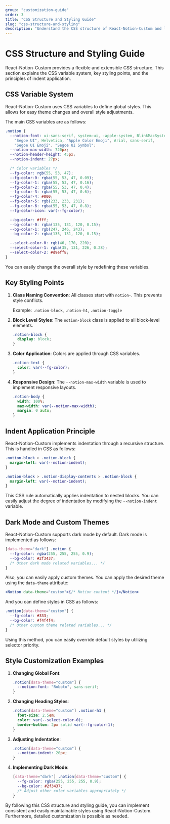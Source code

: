 ```yaml
---
group: "customization-guide"
order: 3
title: "CSS Structure and Styling Guide"
slug: "css-structure-and-styling"
description: "Understand the CSS structure of React-Notion-Custom and learn effective styling methods."
---
```


# CSS Structure and Styling Guide

React-Notion-Custom provides a flexible and extensible CSS structure. This section explains the CSS variable system, key styling points, and the principles of indent application.

## CSS Variable System

React-Notion-Custom uses CSS variables to define global styles. This allows for easy theme changes and overall style adjustments.

The main CSS variables are as follows:

```css
.notion {
  --notion-font: ui-sans-serif, system-ui, -apple-system, BlinkMacSystemFont,
    "Segoe UI", Helvetica, "Apple Color Emoji", Arial, sans-serif,
    "Segoe UI Emoji", "Segoe UI Symbol";
  --notion-max-width: 720px;
  --notion-header-height: 45px;
  --notion-indent: 27px;

  /* Color variables */
  --fg-color: rgb(55, 53, 47);
  --fg-color-0: rgba(55, 53, 47, 0.09);
  --fg-color-1: rgba(55, 53, 47, 0.16);
  --fg-color-2: rgba(55, 53, 47, 0.4);
  --fg-color-3: rgba(55, 53, 47, 0.6);
  --fg-color-4: #000;
  --fg-color-5: rgb(233, 233, 231);
  --fg-color-6: rgba(55, 53, 47, 0.8);
  --fg-color-icon: var(--fg-color);

  --bg-color: #fff;
  --bg-color-0: rgba(135, 131, 120, 0.15);
  --bg-color-1: rgb(247, 246, 243);
  --bg-color-2: rgba(135, 131, 120, 0.15);

  --select-color-0: rgb(46, 170, 220);
  --select-color-1: rgba(35, 131, 226, 0.28);
  --select-color-2: #d9eff8;
}
```

You can easily change the overall style by redefining these variables.

## Key Styling Points

1. **Class Naming Convention**: All classes start with `notion-`. This prevents style conflicts.

   Example: `.notion-block`, `.notion-h1`, `.notion-toggle`

2. **Block Level Styles**: The `notion-block` class is applied to all block-level elements.

   ```css
   .notion-block {
     display: block;
   }
   ```

3. **Color Application**: Colors are applied through CSS variables.

   ```css
   .notion-text {
     color: var(--fg-color);
   }
   ```

4. **Responsive Design**: The `--notion-max-width` variable is used to implement responsive layouts.

   ```css
   .notion-body {
     width: 100%;
     max-width: var(--notion-max-width);
     margin: 0 auto;
   }
   ```

## Indent Application Principle

React-Notion-Custom implements indentation through a recursive structure. This is handled in CSS as follows:

```css
.notion-block > .notion-block {
  margin-left: var(--notion-indent);
}

.notion-block > .notion-display-contents > .notion-block {
  margin-left: var(--notion-indent);
}
```

This CSS rule automatically applies indentation to nested blocks. You can easily adjust the degree of indentation by modifying the `--notion-indent` variable.

## Dark Mode and Custom Themes

React-Notion-Custom supports dark mode by default. Dark mode is implemented as follows:

```css
[data-theme="dark"] .notion {
  --fg-color: rgba(255, 255, 255, 0.9);
  --bg-color: #2f3437;
  /* Other dark mode related variables... */
}
```

Also, you can easily apply custom themes. You can apply the desired theme using the `data-theme` attribute:

```jsx
<Notion data-theme="custom">{/* Notion content */}</Notion>
```

And you can define styles in CSS as follows:

```css
.notion[data-theme="custom"] {
  --fg-color: #333;
  --bg-color: #f4f4f4;
  /* Other custom theme related variables... */
}
```

Using this method, you can easily override default styles by utilizing selector priority.

## Style Customization Examples

1. **Changing Global Font**:

   ```css
   .notion[data-theme="custom"] {
     --notion-font: "Roboto", sans-serif;
   }
   ```

2. **Changing Heading Styles**:

   ```css
   .notion[data-theme="custom"] .notion-h1 {
     font-size: 2.5em;
     color: var(--select-color-0);
     border-bottom: 2px solid var(--fg-color-1);
   }
   ```

3. **Adjusting Indentation**:

   ```css
   .notion[data-theme="custom"] {
     --notion-indent: 20px;
   }
   ```

4. **Implementing Dark Mode**:

   ```css
   [data-theme="dark"] .notion[data-theme="custom"] {
     --fg-color: rgba(255, 255, 255, 0.9);
     --bg-color: #2f3437;
     /* Adjust other color variables appropriately */
   }
   ```

By following this CSS structure and styling guide, you can implement consistent and easily maintainable styles using React-Notion-Custom. Furthermore, detailed customization is possible as needed.
